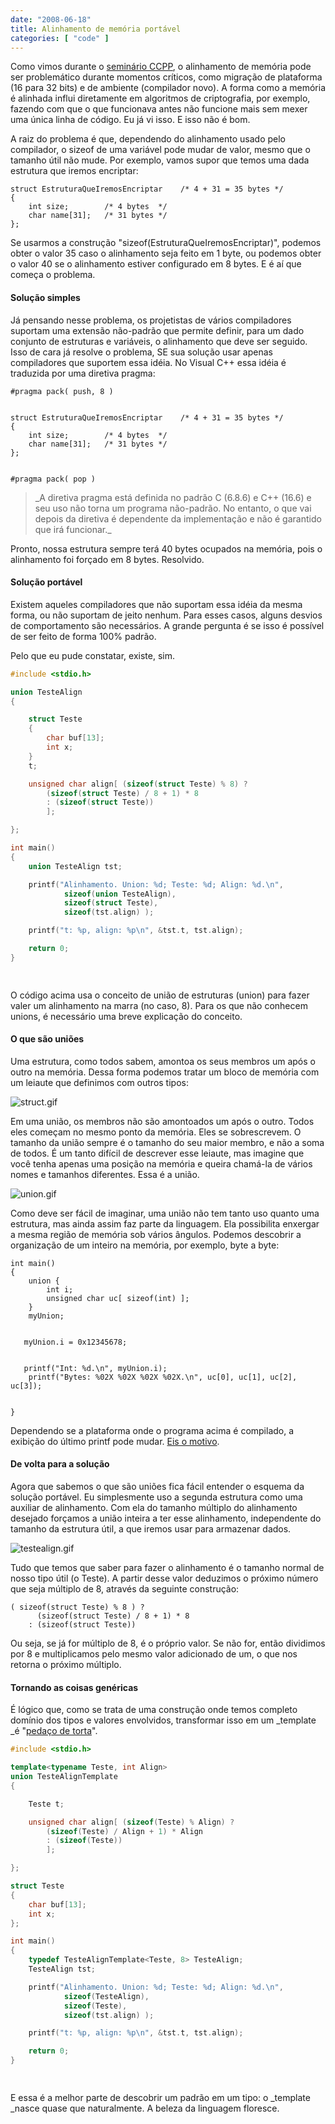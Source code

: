 ```yaml
---
date: "2008-06-18"
title: Alinhamento de memória portável
categories: [ "code" ]
---
```

Como vimos durante o [seminário CCPP](http://www.caloni.com.br/resultado-do-seminario-ccpp), o alinhamento de memória pode ser problemático durante momentos críticos, como migração de plataforma (16 para 32 bits) e de ambiente (compilador novo). A forma como a memória é alinhada influi diretamente em algoritmos de criptografia, por exemplo, fazendo com que o que funcionava antes não funcione mais sem mexer uma única linha de código. Eu já vi isso. E isso não é bom.

A raiz do problema é que, dependendo do alinhamento usado pelo compilador, o sizeof de uma variável pode mudar de valor, mesmo que o tamanho útil não mude. Por exemplo, vamos supor que temos uma dada estrutura que iremos encriptar:

    
    struct EstruturaQueIremosEncriptar    /* 4 + 31 = 35 bytes */
    {
        int size;        /* 4 bytes  */
        char name[31];   /* 31 bytes */
    };

Se usarmos a construção "sizeof(EstruturaQueIremosEncriptar)", podemos obter o valor 35 caso o alinhamento seja feito em 1 byte, ou podemos obter o valor 40 se o alinhamento estiver configurado em 8 bytes. E é aí que começa o problema.

#### Solução simples

Já pensando nesse problema, os projetistas de vários compiladores suportam uma extensão não-padrão que permite definir, para um dado conjunto de estruturas e variáveis, o alinhamento que deve ser seguido. Isso de cara já resolve o problema, SE sua solução usar apenas compiladores que suportem essa idéia. No Visual C++ essa idéia é traduzida por uma diretiva pragma:

    
    #pragma pack( push, 8 )

    
    struct EstruturaQueIremosEncriptar    /* 4 + 31 = 35 bytes */
    {
        int size;        /* 4 bytes  */
        char name[31];   /* 31 bytes */
    };

    
    #pragma pack( pop )

<blockquote>_A diretiva pragma está definida no padrão C (6.8.6) e C++ (16.6) e seu uso não torna um programa não-padrão. No entanto, o que vai depois da diretiva é dependente da implementação e não é garantido que irá funcionar._</blockquote>

Pronto, nossa estrutura sempre terá 40 bytes ocupados na memória, pois o alinhamento foi forçado em 8 bytes. Resolvido.

#### Solução portável

Existem aqueles compiladores que não suportam essa idéia da mesma forma, ou não suportam de jeito nenhum. Para esses casos, alguns desvios de comportamento são necessários. A grande pergunta é se isso é possível de ser feito de forma 100% padrão.

Pelo que eu pude constatar, existe, sim.

```c
#include <stdio.h>

union TesteAlign
{

	struct Teste
	{
		char buf[13];
		int x;
	}
	t;

	unsigned char align[ (sizeof(struct Teste) % 8) ?
		(sizeof(struct Teste) / 8 + 1) * 8
		: (sizeof(struct Teste))
		];

};

int main()
{
	union TesteAlign tst;

	printf("Alinhamento. Union: %d; Teste: %d; Align: %d.\n",
			sizeof(union TesteAlign), 
			sizeof(struct Teste), 
			sizeof(tst.align) );

	printf("t: %p, align: %p\n", &tst.t, tst.align);

	return 0;
}

 

```

O código acima usa o conceito de união de estruturas (union) para fazer valer um alinhamento na marra (no caso, 8). Para os que não conhecem unions, é necessário uma breve explicação do conceito.

#### O que são uniões

Uma estrutura, como todos sabem, amontoa os seus membros um após o outro na memória. Dessa forma podemos tratar um bloco de memória com um leiaute que definimos com outros tipos:

![struct.gif](/images/ZOSbCwW.gif)

Em uma união, os membros não são amontoados um após o outro. Todos eles começam no mesmo ponto da memória. Eles se sobrescrevem. O tamanho da união sempre é o tamanho do seu maior membro, e não a soma de todos. É um tanto difícil de descrever esse leiaute, mas imagine que você tenha apenas uma posição na memória e queira chamá-la de vários nomes e tamanhos diferentes. Essa é a união.

![union.gif](/images/o2u9ozy.gif)

Como deve ser fácil de imaginar, uma união não tem tanto uso quanto uma estrutura, mas ainda assim faz parte da linguagem. Ela possibilita enxergar a mesma região de memória sob vários ângulos. Podemos descobrir a organização de um inteiro na memória, por exemplo, byte a byte:

    
    int main()
    {
        union {
            int i;
            unsigned char uc[ sizeof(int) ];
        }
        myUnion;

    
       myUnion.i = 0x12345678;

    
       printf("Int: %d.\n", myUnion.i);
        printf("Bytes: %02X %02X %02X %02X.\n", uc[0], uc[1], uc[2], uc[3]);

    
    }

Dependendo se a plataforma onde o programa acima é compilado, a exibição do último printf pode mudar. [Eis o motivo](http://en.wikipedia.org/wiki/Endianness).

#### De volta para a solução

Agora que sabemos o que são uniões fica fácil entender o esquema da solução portável. Eu simplesmente uso a segunda estrutura como uma auxiliar de alinhamento. Com ela do tamanho múltiplo do alinhamento desejado forçamos a união inteira a ter esse alinhamento, independente do tamanho da estrutura útil, a que iremos usar para armazenar dados.

![testealign.gif](/images/ecTWkWD.gif)

Tudo que temos que saber para fazer o alinhamento é o tamanho normal de nosso tipo útil (o Teste). A partir desse valor deduzimos o próximo número que seja múltiplo de 8, através da seguinte construção:

    
    ( sizeof(struct Teste) % 8 ) ?
          (sizeof(struct Teste) / 8 + 1) * 8
        : (sizeof(struct Teste))

Ou seja, se já for múltiplo de 8, é o próprio valor. Se não for, então dividimos por 8 e multiplicamos pelo mesmo valor adicionado de um, o que nos retorna o próximo múltiplo.

#### Tornando as coisas genéricas

É lógico que, como se trata de uma construção onde temos completo domínio dos tipos e valores envolvidos, transformar isso em um _template _é "[pedaço de torta](http://en.wikipedia.org/wiki/Piece_of_cake)".

```cpp
#include <stdio.h>

template<typename Teste, int Align>
union TesteAlignTemplate
{

	Teste t;

	unsigned char align[ (sizeof(Teste) % Align) ?
		(sizeof(Teste) / Align + 1) * Align
		: (sizeof(Teste))
		];

};

struct Teste
{
	char buf[13];
	int x;
};

int main()
{
	typedef TesteAlignTemplate<Teste, 8> TesteAlign;
	TesteAlign tst;

	printf("Alinhamento. Union: %d; Teste: %d; Align: %d.\n",
			sizeof(TesteAlign), 
			sizeof(Teste), 
			sizeof(tst.align) );

	printf("t: %p, align: %p\n", &tst.t, tst.align);

	return 0;
}

 

```

E essa é a melhor parte de descobrir um padrão em um tipo: o _template _nasce quase que naturalmente. A beleza da linguagem floresce.
